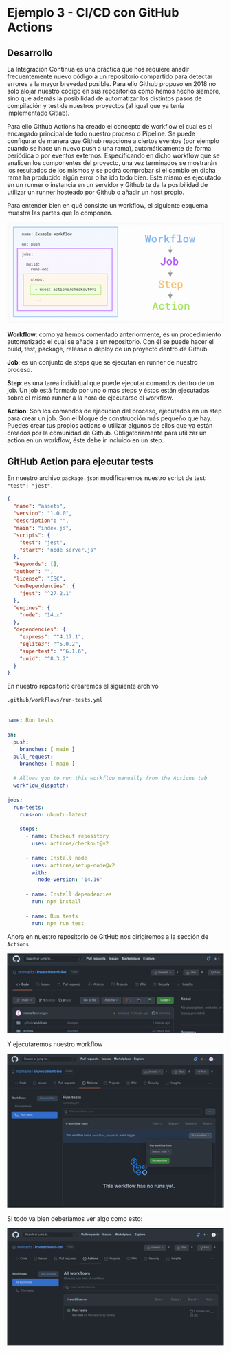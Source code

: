 # Ejemplo 3 - CI/CD con GitHub Actions

## Desarrollo

La Integración Continua es una práctica que nos requiere añadir frecuentemente nuevo código a un repositorio compartido
para detectar errores a la mayor brevedad posible. Para ello Github propuso en 2018 no solo alojar nuestro código en sus
repositorios como hemos hecho siempre, sino que además la posibilidad de automatizar los distintos pasos de compilación
y test de nuestros proyectos (al igual que ya tenía implementado Gitlab).

Para ello Github Actions ha creado el concepto de workflow el cual es el encargado principal de todo nuestro proceso o
Pipeline. Se puede configurar de manera que Github reaccione a ciertos eventos (por ejemplo cuando se hace un nuevo push
a una rama), automáticamente de forma periódica o por eventos externos. Especificando en dicho workflow que se analicen
los componentes del proyecto, una vez terminados se mostrarán los resultados de los mismos y se podrá comprobar si el
cambio en dicha rama ha producido algún error o ha ido todo bien. Este mismo es ejecutado en un runner o instancia en un
servidor y Github te da la posibilidad de utilizar un runner hosteado por Github o añadir un host propio.

Para entender bien en qué consiste un workflow, el siguiente esquema muestra las partes que lo componen.

![img_1.png](img_1.png)

**Workflow**: como ya hemos comentado anteriormente, es un procedimiento automatizado el cual se añade a un repositorio.
Con él se puede hacer el build, test, package, release o deploy de un proyecto dentro de Github.

**Job**: es un conjunto de steps que se ejecutan en runner de nuestro proceso.

**Step**: es una tarea individual que puede ejecutar comandos dentro de un job. Un job está formado por uno o más steps
y éstos están ejecutados sobre el mismo runner a la hora de ejecutarse el workflow.

**Action**: Son los comandos de ejecución del proceso, ejecutados en un step para crear un job. Son el bloque de
construcción más pequeño que hay. Puedes crear tus propios actions o utilizar algunos de ellos que ya están creados por
la comunidad de Github. Obligatoriamente para utilizar un action en un workflow, éste debe ir incluido en un step.

## GitHub Action para ejecutar tests

En nuestro archivo `package.json` modificaremos nuestro script de test: `"test": "jest",`

```json
{
  "name": "assets",
  "version": "1.0.0",
  "description": "",
  "main": "index.js",
  "scripts": {
    "test": "jest",
    "start": "node server.js"
  },
  "keywords": [],
  "author": "",
  "license": "ISC",
  "devDependencies": {
    "jest": "^27.2.1"
  },
  "engines": {
    "node": "14.x"
  },
  "dependencies": {
    "express": "^4.17.1",
    "sqlite3": "^5.0.2",
    "supertest": "^6.1.6",
    "uuid": "^8.3.2"
  }
}


```

En nuestro repositorio crearemos el siguiente archivo

`.github/workflows/run-tests.yml`

```yaml

name: Run tests

on:
  push:
    branches: [ main ]
  pull_request:
    branches: [ main ]

  # Allows you to run this workflow manually from the Actions tab
  workflow_dispatch:

jobs:
  run-tests:
    runs-on: ubuntu-latest

    steps:
      - name: Checkout repository
        uses: actions/checkout@v2

      - name: Install node
        uses: actions/setup-node@v2
        with:
          node-version: '14.16'
          
      - name: Install dependencies
        run: npm install

      - name: Run tests
        run: npm run test
```

Ahora en nuestro repositorio de GitHub nos dirigiremos a la sección de `Actions`

![img.png](img.png)

Y ejecutaremos nuestro workflow

![img_2.png](img_2.png)


Si todo va bien deberíamos ver algo como esto:

![img_3.png](img_3.png)
